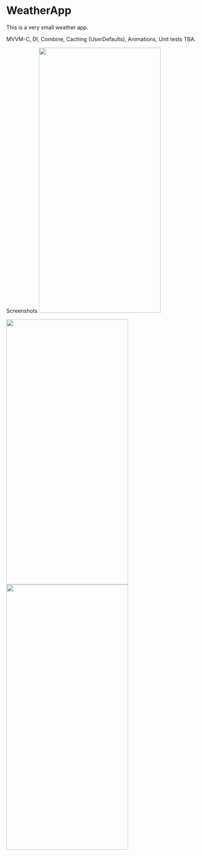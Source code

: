 # WeatherApp
This is a very small weather app. 

MVVM-C, DI, Combine, Caching (UserDefaults), Animations, Unit tests
TBA.

Screenshots
<img src="https://github.com/user-attachments/assets/c92c44a5-cb4f-4e48-a0ec-1e7d807940ca" width="322" height="700"/>

<img src="https://github.com/user-attachments/assets/9f8aa51a-1759-44c4-a12d-bacc815652d2" width="322" height="700"/>

<img src="https://github.com/user-attachments/assets/105eecd6-d2db-4b1c-abe2-f43333bd2a45" width="322" height="700"/>
